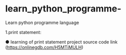 # learn_python_programme-
Learn python programme language 

1.print statement:

● learning of print statement project source code link
(https://onlinegdb.com/H5MTiMULH)

